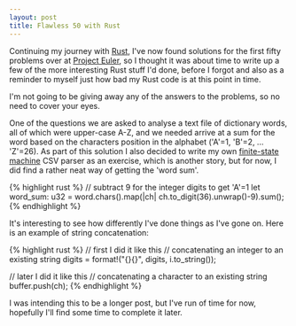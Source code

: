 ```yaml
---
layout: post
title: Flawless 50 with Rust
---
```

Continuing my journey with [Rust][1], I've now found solutions for the first fifty problems over at [Project Euler][2], so I thought it was about time to write up a few of the more interesting Rust stuff I'd done, before I forgot and also as a reminder to myself just how bad my Rust code is at this point in time.

I'm not going to be giving away any of the answers to the problems, so no need to cover your eyes.

One of the questions we are asked to analyse a text file of dictionary words, all of which were upper-case A-Z, and we needed arrive at a sum for the word based on the characters position in the alphabet ('A'=1, 'B'=2, ... 'Z'=26). As part of this solution I also decided to write my own [finite-state machine][3] CSV parser as an exercise, which is another story, but for now, I did find a rather neat way of getting the 'word sum'.

{% highlight rust %}
// subtract 9 for the integer digits to get 'A'=1
let word_sum: u32 = word.chars().map(|ch| ch.to_digit(36).unwrap()-9).sum();
{% endhighlight %}

It's interesting to see how differently I've done things as I've gone on. Here is an example of string concatenation:

{% highlight rust %}
// first I did it like this
// concatenating an integer to an existing string
digits = format!("{}{}", digits, i.to_string());

// later I did it like this
// concatenating a character to an existing string
buffer.push(ch);
{% endhighlight %}

I was intending this to be a longer post, but I've run of time for now, hopefully I'll find some time to complete it later.


[1]: https://www.rust-lang.org "Rust"

[2]: https://projecteuler.net "Project Euler"

[3]: https://en.wikipedia.org/wiki/Finite-state_machine "FSM"
